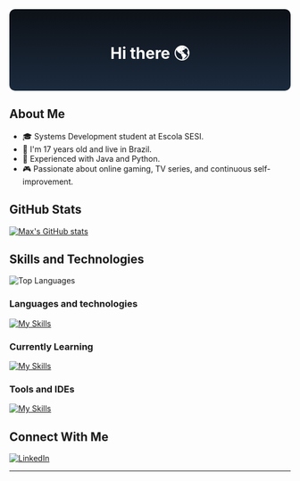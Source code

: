 <!-- Custom title and style -->
<div align="center" style="background: linear-gradient(to bottom, #0D1117, #1b2a3d); padding: 20px; border-radius: 10px; color: white;">
  <h1>Hi there 🌎</h1>
</div>

## About Me
- 🎓 Systems Development student at Escola SESI.
- 🌱 I'm 17 years old and live in Brazil.
- 🔧 Experienced with Java and Python.
- 🎮 Passionate about online gaming, TV series, and continuous self-improvement.

## GitHub Stats

[![Max's GitHub stats](https://github-readme-stats.vercel.app/api?username=Max-leal&theme=tokyonight)](https://github.com/Max-leal/github-readme-stats)

## Skills and Technologies
<div><img src="https://github-readme-stats.vercel.app/api/top-langs/?username=Max-leal&layout=compact&theme=tokyonight" alt="Top Languages"></div>

### Languages and technologies
[![My Skills](https://skillicons.dev/icons?i=java,spring,lua,html,css,js&theme=dark)](https://skillicons.dev)

### Currently Learning
[![My Skills](https://skillicons.dev/icons?i=python,postman,mysql&theme=dark)](https://skillicons.dev)

### Tools and IDEs
[![My Skills](https://skillicons.dev/icons?i=eclipse,idea,vscode&theme=dark)](https://skillicons.dev)

## Connect With Me
[![LinkedIn](https://img.shields.io/badge/LinkedIn-0077B5?style=for-the-badge&logo=linkedin&logoColor=white)](https://www.linkedin.com/in/max-a-leal-da-silva-ab5713333/?originalSubdomain=br)

---
